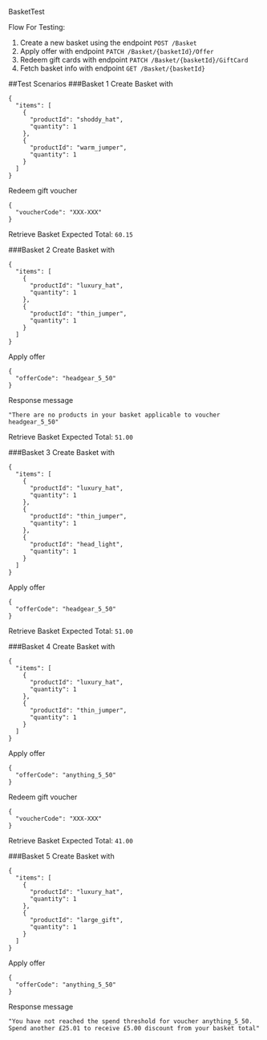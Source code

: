 BasketTest

Flow For Testing:

1. Create a new basket using the endpoint `POST /Basket`
2. Apply offer with endpoint `PATCH /Basket/{basketId}/Offer`
3. Redeem gift cards with endpoint `PATCH /Basket/{basketId}/GiftCard`
4. Fetch basket info with endpoint `GET /Basket/{basketId}`

##Test Scenarios
###Basket 1
Create Basket with
```
{
  "items": [
    {
      "productId": "shoddy_hat",
      "quantity": 1
    },
    {
      "productId": "warm_jumper",
      "quantity": 1
    }
  ]
}
```

Redeem gift voucher
```
{
  "voucherCode": "XXX-XXX"
}
```

Retrieve Basket
Expected Total: `60.15`

###Basket 2
Create Basket with
```
{
  "items": [
    {
      "productId": "luxury_hat",
      "quantity": 1
    },
    {
      "productId": "thin_jumper",
      "quantity": 1
    }
  ]
}
```

Apply offer
```
{
  "offerCode": "headgear_5_50"
}
```
Response message 
```
"There are no products in your basket applicable to voucher headgear_5_50"
```

Retrieve Basket
Expected Total: `51.00`

###Basket 3
Create Basket with
```
{
  "items": [
    {
      "productId": "luxury_hat",
      "quantity": 1
    },
    {
      "productId": "thin_jumper",
      "quantity": 1
    },
    {
      "productId": "head_light",
      "quantity": 1
    }
  ]
}
```

Apply offer
```
{
  "offerCode": "headgear_5_50"
}
```

Retrieve Basket
Expected Total: `51.00`

###Basket 4
Create Basket with
```
{
  "items": [
    {
      "productId": "luxury_hat",
      "quantity": 1
    },
    {
      "productId": "thin_jumper",
      "quantity": 1
    }
  ]
}
```

Apply offer
```
{
  "offerCode": "anything_5_50"
}
```

Redeem gift voucher
```
{
  "voucherCode": "XXX-XXX"
}
```

Retrieve Basket
Expected Total: `41.00`

###Basket 5
Create Basket with
```
{
  "items": [
    {
      "productId": "luxury_hat",
      "quantity": 1
    },
    {
      "productId": "large_gift",
      "quantity": 1
    }
  ]
}
```

Apply offer
```
{
  "offerCode": "anything_5_50"
}
```
Response message 
```
"You have not reached the spend threshold for voucher anything_5_50. Spend another £25.01 to receive £5.00 discount from your basket total"
```